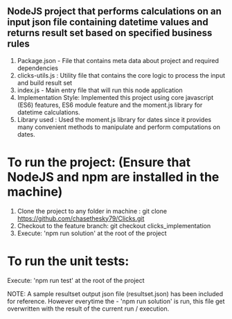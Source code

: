 ## NodeJS project that performs calculations on an input json file containing datetime values and returns result set based on specified business rules

1) Package.json - File that contains meta data about project and required dependencies
2) clicks-utils.js : Utility file that contains the core logic to process the input and build result set
3) index.js - Main entry file that will run this node application
4) Implementation Style: Implemented this project using core javascript (ES6) features, ES6 module feature and the moment.js library for datetime calculations.
2) Library used : Used the moment.js library for dates since it provides many convenient methods to manipulate and perform computations on dates.

# To run the project: (Ensure that NodeJS and npm are installed in the machine)
1) Clone the project to any folder in machine : git clone https://github.com/chasethesky79/Clicks.git
2) Checkout to the feature branch: git checkout clicks_implementation
3) Execute: 'npm run solution' at the root of the project

# To run the unit tests:
Execute: 'npm run test' at the root of the project

NOTE: A sample resultset output json file (resultset.json) has been included for reference. However everytime the - 'npm run solution' is run, this file get overwritten with the result of the current run / execution.
